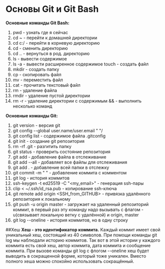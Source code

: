 # Основы Git и Git Bash

**Основные команды Git Bash:**
1.  pwd - узнать где я сейчас
2.  cd ~ - перейти к домашней директории
3.  cd c:/ - перейти в корневую директорию
4.  cd - сменить директорию
5.  cd .. - вернуться в род. директорию
6.  ls - вывести содержимое
7.  ls -a - вывести расширенное содержимое touch - создать файл
8.  mkdir - создать папку
9.  cp - скопировать файл
10. mv - переместить файл
11. cat - прочитать текстовый файл
12. rm - удаление файла
13. rmdir - удаление пустой директории
14. rm -r - удаление директории с содержимым && - выполнить несколько команд

**Основные команды Git:**
1.  git version - версия git
2.  git config --global user.name/user.email " "/
3.  git config list - содержимое файла .gitconfig
4.  git init - создание git репозитория
5.  rm -rf .git - разгитить папку
6.  git status - проверить состояние репозитория
7.  git add - добавление файла в отслеживание
8.  git add --all - добавляет все файлы для отслеживания
9.  git add . - добавление всей папки в отслежку
10. git commit -m " " - добавление коммита с комментом
11. git log - история коммитов
12. ssh-keygen -t ed25519 -C "<my_email>" - генерация ssh-пары
13. clip < ~/.ssh/id_rsa.pub - копирование ssh-ключа
14. git remote add origin <SSH_from_GITHUB> - привязка удалённого репозитория к локальному
15. git push -u origin master - загружает на удаленный репозиторий коммит,
в первый раз эту команду надо вызывать с флагом -u(связывает локальную ветку с удалённой) и origin, master
16. git log --oneline - история коммитов, но в одну строку

##Хеш
**Хеш - это идентификатор коммита.** Каждый коммит имеет свой уникальный хеш, состоящий из 40 символов.
При помощи команды git log мы наблюдали историю коммитов. Так вот в этой истории у каждого коммита 
есть свой хеш, автор коммита, дата коммита и сообщение коммита.
При вызове команды git log с флогом --oneline хеш будет выводить в сокращенной форме, который тоже уникален.
Вместо полного хеша можно спокойно использовать сокращённый.